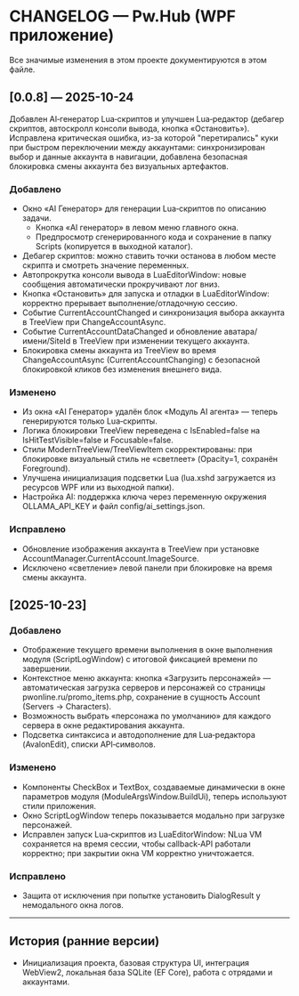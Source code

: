 ﻿# CHANGELOG — Pw.Hub (WPF приложение)

Все значимые изменения в этом проекте документируются в этом файле.

## [0.0.8] — 2025-10-24
Добавлен AI‑генератор Lua‑скриптов и улучшен Lua‑редактор (дебагер скриптов, автоскролл консоли вывода, кнопка «Остановить»). 
Исправлена критическая ошибка, из-за которой "перетирались" куки при быстром переключении между аккаунтами: синхронизирован выбор и данные аккаунта в навигации, добавлена безопасная блокировка смены аккаунта без визуальных артефактов.

### Добавлено
- Окно «AI Генератор» для генерации Lua‑скриптов по описанию задачи.
  - Кнопка «AI генератор» в левом меню главного окна.
  - Предпросмотр сгенерированного кода и сохранение в папку Scripts (копируется в выходной каталог).
- Дебагер скриптов: можно ставить точки останова в любом месте скрипта и смотреть значение переменных.
- Автопрокрутка консоли вывода в LuaEditorWindow: новые сообщения автоматически прокручивают лог вниз.
- Кнопка «Остановить» для запуска и отладки в LuaEditorWindow: корректно прерывает выполнение/отладочную сессию.
- Событие CurrentAccountChanged и синхронизация выбора аккаунта в TreeView при ChangeAccountAsync.
- Событие CurrentAccountDataChanged и обновление аватара/имени/SiteId в TreeView при изменении текущего аккаунта.
- Блокировка смены аккаунта из TreeView во время ChangeAccountAsync (CurrentAccountChanging) с безопасной блокировкой кликов без изменения внешнего вида.

### Изменено
- Из окна «AI Генератор» удалён блок «Модуль AI агента» — теперь генерируются только Lua‑скрипты.
- Логика блокировки TreeView переведена с IsEnabled=false на IsHitTestVisible=false и Focusable=false.
- Стили ModernTreeView/TreeViewItem скорректированы: при блокировке визуальный стиль не «светлеет» (Opacity=1, сохранён Foreground).
- Улучшена инициализация подсветки Lua (lua.xshd загружается из ресурсов WPF или из выходной папки).
- Настройка AI: поддержка ключа через переменную окружения OLLAMA_API_KEY и файл config/ai_settings.json.

### Исправлено
- Обновление изображения аккаунта в TreeView при установке AccountManager.CurrentAccount.ImageSource.
- Исключено «светление» левой панели при блокировке на время смены аккаунта.

## [2025-10-23]
### Добавлено
- Отображение текущего времени выполнения в окне выполнения модуля (ScriptLogWindow) с итоговой фиксацией времени по завершении.
- Контекстное меню аккаунта: кнопка «Загрузить персонажей» — автоматическая загрузка серверов и персонажей со страницы pwonline.ru/promo_items.php, сохранение в сущность Account (Servers → Characters).
- Возможность выбрать «персонажа по умолчанию» для каждого сервера в окне редактирования аккаунта.
- Подсветка синтаксиса и автодополнение для Lua‑редактора (AvalonEdit), списки API‑символов.

### Изменено
- Компоненты CheckBox и TextBox, создаваемые динамически в окне параметров модуля (ModuleArgsWindow.BuildUi), теперь используют стили приложения.
- Окно ScriptLogWindow теперь показывается модально при загрузке персонажей.
- Исправлен запуск Lua‑скриптов из LuaEditorWindow: NLua VM сохраняется на время сессии, чтобы callback‑API работали корректно; при закрытии окна VM корректно уничтожается.

### Исправлено
- Защита от исключения при попытке установить DialogResult у немодального окна логов.

---

## История (ранние версии)
- Инициализация проекта, базовая структура UI, интеграция WebView2, локальная база SQLite (EF Core), работа с отрядами и аккаунтами.
